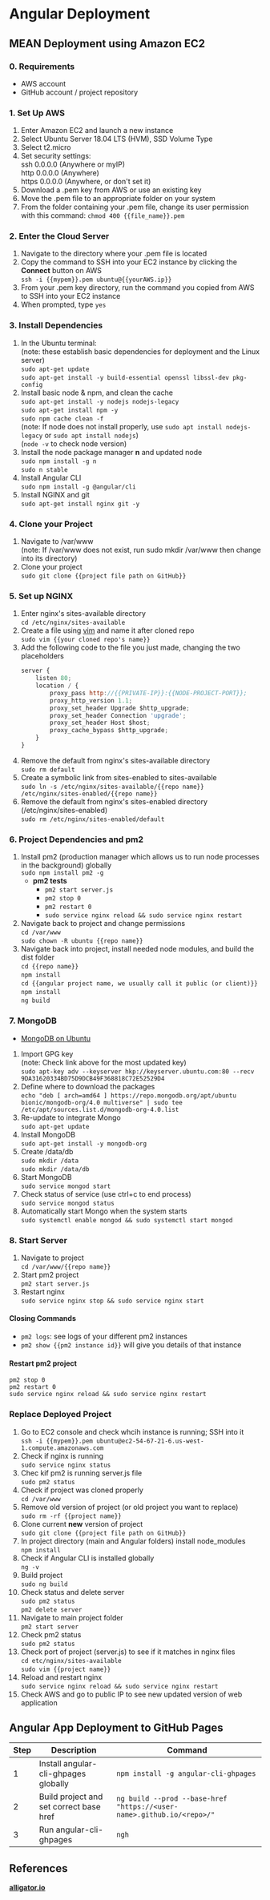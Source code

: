 # Angular Deployment

## MEAN Deployment using Amazon EC2

### 0. Requirements  

* AWS account
* GitHub account / project repository

### 1. Set Up AWS  

1. Enter Amazon EC2 and launch a new instance  
2. Select Ubuntu Server 18.04 LTS (HVM), SSD Volume Type
3. Select t2.micro
4. Set security settings:  
    ssh 0.0.0.0 (Anywhere or myIP)  
    http 0.0.0.0 (Anywhere)  
    https 0.0.0.0 (Anywhere, or don't set it)  
5. Download a .pem key from AWS or use an existing key
6. Move the .pem file to an appropriate folder on your system
7. From the folder containing your .pem file, change its user permission with this command: `chmod 400 {{file_name}}.pem`

### 2. Enter the Cloud Server

1. Navigate to the directory where your .pem file is located
2. Copy the command to SSH into your EC2 instance by clicking the __Connect__ button on AWS  
    `ssh -i {{mypem}}.pem ubuntu@{{yourAWS.ip}}`
3. From your .pem key directory, run the command you copied from AWS to SSH into your EC2 instance
4. When prompted, type `yes`

### 3. Install Dependencies

1. In the Ubuntu terminal:  
    (note: these establish basic dependencies for deployment and the Linux server)  
    `sudo apt-get update`  
    `sudo apt-get install -y build-essential openssl libssl-dev pkg-config`  
2. Install basic node & npm, and clean the cache  
    `sudo apt-get install -y nodejs nodejs-legacy`  
    `sudo apt-get install npm -y`  
    `sudo npm cache clean -f`  
    (note: If node does not install properly, use `sudo apt install nodejs-legacy` or `sudo apt install nodejs`)  
    (`node -v` to check node version)
3. Install the node package manager __n__ and updated node  
    `sudo npm install -g n`  
    `sudo n stable`
4. Install Angular CLI  
    `sudo npm install -g @angular/cli`
5. Install NGINX and git  
    `sudo apt-get install nginx git -y`

### 4. Clone your Project

1. Navigate to /var/www  
    (note: If /var/www does not exist, run sudo mkdir /var/www then change into its directory)
2. Clone your project  
    `sudo git clone {{project file path on GitHub}}`

### 5. Set up NGINX

1. Enter nginx's sites-available directory  
    `cd /etc/nginx/sites-available`
2. Create a file using [vim](Vim.md) and name it after cloned repo  
    `sudo vim {{your cloned repo's name}}`
3. Add the following code to the file you just made, changing the two placeholders  
    ```JavaScript
    server {
        listen 80;
        location / {
            proxy_pass http://{{PRIVATE-IP}}:{{NODE-PROJECT-PORT}};
            proxy_http_version 1.1;
            proxy_set_header Upgrade $http_upgrade;
            proxy_set_header Connection 'upgrade';
            proxy_set_header Host $host;
            proxy_cache_bypass $http_upgrade;
        }
    }
    ```
4. Remove the default from nginx's sites-available directory  
    `sudo rm default`
5. Create a symbolic link from sites-enabled to sites-available  
    `sudo ln -s /etc/nginx/sites-available/{{repo name}} /etc/nginx/sites-enabled/{{repo name}}`  
6. Remove the default from nginx's sites-enabled directory (/etc/nginx/sites-enabled)  
    `sudo rm /etc/nginx/sites-enabled/default`

### 6. Project Dependencies and pm2

1. Install pm2 (production manager which allows us to run node processes in the background) globally  
    `sudo npm install pm2 -g`
    * __pm2 tests__  
        * `pm2 start server.js`  
        * `pm2 stop 0`  
        * `pm2 restart 0`  
        * `sudo service nginx reload && sudo service nginx restart`  
2. Navigate back to project and change permissions  
    `cd /var/www`  
    `sudo chown -R ubuntu {{repo name}}`  
3. Navigate back into project, install needed node modules, and build the dist folder  
    `cd {{repo name}}`  
    `npm install`  
    `cd {{angular project name, we usually call it public (or client)}}`  
    `npm install`  
    `ng build`  

### 7. MongoDB

* [MongoDB on Ubuntu](https://docs.mongodb.com/manual/tutorial/install-mongodb-on-ubuntu/)

1. Import GPG key  
    (note: Check link above for the most updated key)  
    `sudo apt-key adv --keyserver hkp://keyserver.ubuntu.com:80 --recv 9DA31620334BD75D9DCB49F368818C72E52529D4`  
2. Define where to download the packages  
    `echo "deb [ arch=amd64 ] https://repo.mongodb.org/apt/ubuntu bionic/mongodb-org/4.0 multiverse" | sudo tee /etc/apt/sources.list.d/mongodb-org-4.0.list`
3. Re-update to integrate Mongo  
    `sudo apt-get update`  
4. Install MongoDB  
    `sudo apt-get install -y mongodb-org`
5. Create /data/db  
    `sudo mkdir /data`  
    `sudo mkdir /data/db`  
6. Start MongoDB  
    `sudo service mongod start`
7. Check status of service (use ctrl+c to end process)  
    `sudo service mongod status`  
8. Automatically start Mongo when the system starts  
    `sudo systemctl enable mongod && sudo systemctl start mongod`

### 8. Start Server

1. Navigate to project  
    `cd /var/www/{{repo name}}`
2. Start pm2 project  
    `pm2 start server.js`
3. Restart nginx  
    `sudo service nginx stop && sudo service nginx start`

#### Closing Commands

* `pm2 logs`: see logs of your different pm2 instances
* `pm2 show {{pm2 instance id}}` will give you details of that instance

#### Restart pm2 project

`pm2 stop 0`  
`pm2 restart 0`  
`sudo service nginx reload && sudo service nginx restart`  

### __Replace Deployed Project__

1. Go to EC2 console and check whcih instance is running; SSH into it  
    `ssh -i {{mypem}}.pem ubuntu@ec2-54-67-21-6.us-west-1.compute.amazonaws.com`
2. Check if nginx is running  
    `sudo service nginx status`  
3. Chec kif pm2 is running server.js file  
    `sudo pm2 status`  
4. Check if project was cloned properly  
    `cd /var/www`
5. Remove old version of project (or old project you want to replace)  
    `sudo rm -rf {{project name}}`  
6. Clone current __new__ version of project  
    `sudo git clone {{project file path on GitHub}}`  
7. In project directory (main and Angular folders) install node_modules  
    `npm install`  
8. Check if Angular CLI is installed globally  
    `ng -v`  
9. Build project  
    `sudo ng build`  
10. Check status and delete server  
    `sudo pm2 status`  
    `pm2 delete server`  
11. Navigate to main project folder  
    `pm2 start server`  
12. Check pm2 status  
    `sudo pm2 status`  
13. Check port of project (server.js) to see if it matches in nginx files  
    `cd etc/nginx/sites-available`  
    `sudo vim {{project name}}`  
14. Reload and restart nginx  
    `sudo service nginx reload && sudo service nginx restart`
15. Check AWS and go to public IP to see new updated version of web application

## Angular App Deployment to GitHub Pages

Step |   Description   |  Command
--- |   --- |   ---
1 |   Install angular-cli-ghpages globally |   `npm install -g angular-cli-ghpages`  
2 |   Build project and set correct base href | `ng build --prod --base-href "https://<user-name>.github.io/<repo>/"`
3 |  Run angular-cli-ghpages | `ngh`

## References

**[alligator.io](https://alligator.io/angular/deploying-angular-app-github-pages/)**